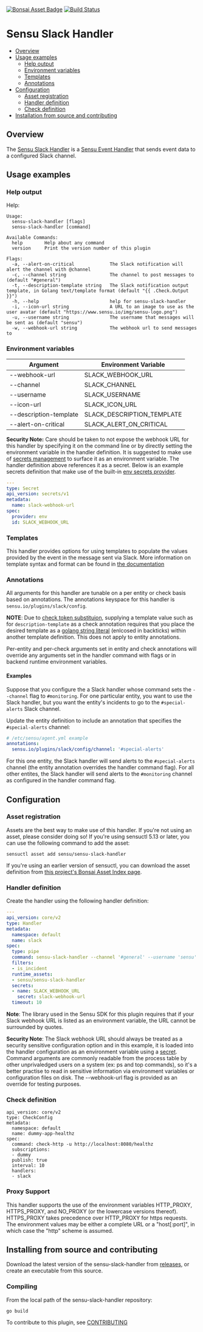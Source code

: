 [![Bonsai Asset Badge](https://img.shields.io/badge/Sensu%20Slack%20Handler-Download%20Me-brightgreen.svg?colorB=89C967&logo=sensu)](https://bonsai.sensu.io/assets/sensu/sensu-slack-handler) [![Build Status](https://travis-ci.org/sensu/sensu-slack-handler.svg?branch=master)](https://travis-ci.org/sensu/sensu-slack-handler)

# Sensu Slack Handler

- [Overview](#overview)
- [Usage examples](#usage-examples)
  - [Help output](#help-output)
  - [Environment variables](#environment-variables)
  - [Templates](#templates)
  - [Annotations](#annotations)
- [Configuration](#configuration)
  - [Asset registration](#asset-registration)
  - [Handler definition](#handler-definition)
  - [Check definition](#check-definition)
- [Installation from source and contributing](#installation-from-source-and-contributing)

## Overview


The [Sensu Slack Handler][0] is a [Sensu Event Handler][3] that sends event data
to a configured Slack channel.

## Usage examples

### Help output

Help:

```
Usage:
  sensu-slack-handler [flags]
  sensu-slack-handler [command]

Available Commands:
  help        Help about any command
  version     Print the version number of this plugin

Flags:
  -a, --alert-on-critical             The Slack notification will alert the channel with @channel
  -c, --channel string                The channel to post messages to (default "#general")
  -t, --description-template string   The Slack notification output template, in Golang text/template format (default "{{ .Check.Output }}")
  -h, --help                          help for sensu-slack-handler
  -i, --icon-url string               A URL to an image to use as the user avatar (default "https://www.sensu.io/img/sensu-logo.png")
  -u, --username string               The username that messages will be sent as (default "sensu")
  -w, --webhook-url string            The webhook url to send messages to
```

### Environment variables

|Argument               |Environment Variable       |
|-----------------------|---------------------------|
|--webhook-url          |SLACK_WEBHOOK_URL          |
|--channel              |SLACK_CHANNEL              |
|--username             |SLACK_USERNAME             |
|--icon-url             |SLACK_ICON_URL             |
|--description-template |SLACK_DESCRIPTION_TEMPLATE |
|--alert-on-critical    |SLACK_ALERT_ON_CRITICAL    |


**Security Note:** Care should be taken to not expose the webhook URL for this handler by specifying it
on the command line or by directly setting the environment variable in the handler definition.  It is
suggested to make use of [secrets management][7] to surface it as an environment variable.  The
handler definition above references it as a secret.  Below is an example secrets definition that make
use of the built-in [env secrets provider][8].

```yml
---
type: Secret
api_version: secrets/v1
metadata:
  name: slack-webhook-url
spec:
  provider: env
  id: SLACK_WEBHOOK_URL
```

### Templates

This handler provides options for using templates to populate the values
provided by the event in the message sent via Slack. More information on
template syntax and format can be found in [the documentation][9]


### Annotations

All arguments for this handler are tunable on a per entity or check basis based
on annotations. The annotations keyspace for this handler is
`sensu.io/plugins/slack/config`.

**NOTE**: Due to [check token substituion][10], supplying a template value such
as for `description-template` as a check annotation requires that you place the
desired template as a [golang string literal][11] (enlcosed in backticks)
within another template definition.  This does not apply to entity annotations.

Per-entity and per-check arguments set in entity and check annotations will override any arguments set in the handler command with flags or in backend runtime environment variables.

#### Examples

Suppose that you configure the a Slack handler whose command sets the `--channel` flag to `#monitoring`.
For one particular entity, you want to use the Slack handler, but you want the entity's incidents to go to the `#special-alerts` Slack channel.

Update the entity definition to include an annotation that specifies the `#special-alerts` channel:

```yml
# /etc/sensu/agent.yml example
annotations:
  sensu.io/plugins/slack/config/channel: '#special-alerts'
```

For this one entity, the Slack handler will send alerts to the `#special-alerts` channel (the entity annotation overrides the handler command flag).
For all other entites, the Slack handler will send alerts to the `#monitoring` channel as configured in the handler command flag.

## Configuration

### Asset registration

Assets are the best way to make use of this handler. If you're not using an asset, please consider doing so! If you're using sensuctl 5.13 or later, you can use the following command to add the asset:

`sensuctl asset add sensu/sensu-slack-handler`

If you're using an earlier version of sensuctl, you can download the asset
definition from [this project's Bonsai Asset Index
page][6].

### Handler definition

Create the handler using the following handler definition:

```yml
---
api_version: core/v2
type: Handler
metadata:
  namespace: default
  name: slack
spec:
  type: pipe
  command: sensu-slack-handler --channel '#general' --username 'sensu'
  filters:
  - is_incident
  runtime_assets:
  - sensu/sensu-slack-handler
  secrets:
  - name: SLACK_WEBHOOK_URL
    secret: slack-webhook-url
  timeout: 10
```
**Note**: The library used in the Sensu SDK for this plugin requires that if your Slack webhook URL is listed as an environment variable, the URL cannot be surrounded by quotes. 

**Security Note**: The Slack webhook URL should always be treated as a security
sensitive configuration option and in this example, it is loaded into the
handler configuration as an environment variable using a [secret][5]. Command
arguments are commonly readable from the process table by other unprivaledged
users on a system (ex: ps and top commands), so it's a better practise to read
in sensitive information via environment variables or configuration files on
disk. The --webhook-url flag is provided as an override for testing purposes.

### Check definition

```
api_version: core/v2
type: CheckConfig
metadata:
  namespace: default
  name: dummy-app-healthz
spec:
  command: check-http -u http://localhost:8080/healthz
  subscriptions:
  - dummy
  publish: true
  interval: 10
  handlers:
  - slack
```

### Proxy Support

This handler supports the use of the environment variables HTTP_PROXY,
HTTPS_PROXY, and NO_PROXY (or the lowercase versions thereof). HTTPS_PROXY takes
precedence over HTTP_PROXY for https requests.  The environment values may be
either a complete URL or a "host[:port]", in which case the "http" scheme is assumed.

## Installing from source and contributing

Download the latest version of the sensu-slack-handler from [releases][4],
or create an executable from this source.

### Compiling

From the local path of the sensu-slack-handler repository:
```
go build
```

To contribute to this plugin, see [CONTRIBUTING](https://github.com/sensu/sensu-go/blob/master/CONTRIBUTING.md)

[0]: https://github.com/sensu/sensu-slack-handler
[1]: https://github.com/sensu/sensu-go
[3]: https://docs.sensu.io/sensu-go/latest/reference/handlers/#how-do-sensu-handlers-work
[4]: https://github.com/sensu/sensu-slack-handler/releases
[5]: https://docs.sensu.io/sensu-go/latest/reference/secrets/
[6]: https://bonsai.sensu.io/assets/sensu/sensu-slack-handler
[7]: https://docs.sensu.io/sensu-go/latest/guides/secrets-management/
[8]: https://docs.sensu.io/sensu-go/latest/guides/secrets-management/#use-env-for-secrets-management
[9]: https://docs.sensu.io/sensu-go/latest/observability-pipeline/observe-process/handler-templates/
[10]: https://docs.sensu.io/sensu-go/latest/observability-pipeline/observe-schedule/checks/#check-token-substitution
[11]: https://golang.org/ref/spec#String_literals
